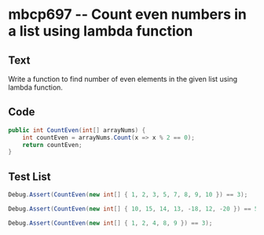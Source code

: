 # mbcp697 -- Count even numbers in a list using lambda function

## Text

Write a function to find number of even elements in the given list using lambda function.

## Code

```csharp
public int CountEven(int[] arrayNums) {
    int countEven = arrayNums.Count(x => x % 2 == 0);
    return countEven;
}
```

## Test List

```csharp
Debug.Assert(CountEven(new int[] { 1, 2, 3, 5, 7, 8, 9, 10 }) == 3);
```

```csharp
Debug.Assert(CountEven(new int[] { 10, 15, 14, 13, -18, 12, -20 }) == 5);
```

```csharp
Debug.Assert(CountEven(new int[] { 1, 2, 4, 8, 9 }) == 3);
```

